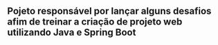 ## Pojeto responsável por lançar alguns desafios afim de treinar a criação de projeto web utilizando Java e Spring Boot